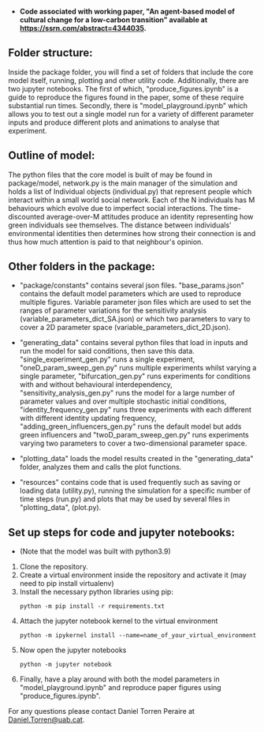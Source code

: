  - **Code associated with working paper, "An agent-based model of cultural change for a low-carbon transition" available at https://ssrn.com/abstract=4344035.**

## Folder structure:
Inside the package folder, you will find a set of folders that include the core model itself, running, plotting and other utility code. Additionally, there are two jupyter notebooks. The first of which, "produce_figures.ipynb" is a guide to reproduce the figures found in the paper, some of these require substantial run times. Secondly, there is "model_playground.ipynb" which allows you to test out a single model run for a variety of different parameter inputs and produce different plots and animations to analyse that experiment.

## Outline of model:
The python files that the core model is built of may be found in package/model, network.py is the main manager of the simulation and holds a list of Individual objects (individual.py) that represent people which interact within a small world social network. Each of the N individuals has M behaviours which evolve due to imperfect social interactions. The time-discounted average-over-M attitudes produce an identity representing how green individuals see themselves. The distance between individuals' environmental identities then determines how strong their connection is and thus how much attention is paid to that neighbour's opinion.

## Other folders in the package:
- "package/constants" contains several json files. "base_params.json" contains the default model parameters which are used to reproduce multiple figures. Variable parameter json files which are used to set the ranges of parameter variations for the sensitivity analysis (variable_parameters_dict_SA.json) or which two parameters to vary to cover a 2D parameter space (variable_parameters_dict_2D.json).

- "generating_data" contains several python files that load in inputs and run the model for said conditions, then save this data. "single_experiment_gen.py" runs a single experiment, "oneD_param_sweep_gen.py" runs multiple experiments whilst varying a single parameter, "bifurcation_gen.py" runs experiments for conditions with and without behavioural interdependency, "sensitivity_analysis_gen.py" runs the model for a large number of parameter values and over multiple stochastic initial conditions, "identity_frequency_gen.py" runs three experiments with each different with different identity updating frequency, "adding_green_influencers_gen.py" runs the default model but adds green influencers and "twoD_param_sweep_gen.py" runs experiments varying two parameters to cover a two-dimensional parameter space.

- "plotting_data" loads the model results created in the "generating_data" folder, analyzes them and calls the plot functions.

- "resources" contains code that is used frequently such as saving or loading data (utility.py), running the simulation for a specific number of time steps (run.py) and plots that may be used by several files in "plotting_data", (plot.py).


## Set up steps for code and jupyter notebooks:
- (Note that the model was built with python3.9)
1. Clone the repository.
2. Create a virtual environment inside the repository and activate it (may need to pip install virtualenv) 
4. Install the necessary python libraries using pip:
	```
	python -m pip install -r requirements.txt
	```
5. Attach the jupyter notebook kernel to the virtual environment
	```
	python -m ipykernel install --name=name_of_your_virtual_environment
	```
6. Now open the jupyter notebooks
	```
	python -m jupyter notebook
	```  
7. Finally, have a play around with both the model parameters in "model_playground.ipynb" and reproduce paper figures using "produce_figures.ipynb".

For any questions please contact Daniel Torren Peraire at Daniel.Torren@uab.cat.